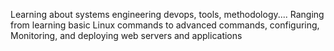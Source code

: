 Learning about systems engineering devops, tools, methodology....
Ranging from learning basic Linux commands to advanced commands, configuring,
Monitoring, and deploying web servers and applications 
